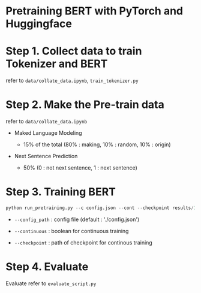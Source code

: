 # Pretraining BERT with PyTorch and Huggingface

# Step 1. Collect data to train Tokenizer and BERT

refer to `data/collate_data.ipynb`, `train_tokenizer.py`


# Step 2. Make the Pre-train data

refer to `data/collate_data.ipynb`

- Maked Language Modeling

    - 15% of the total (80% : making, 10% : random, 10% : origin)

- Next Sentence Prediction

    - 50% (0 : not next sentence, 1 : next sentence)

# Step 3. Training BERT


```python
python run_pretraining.py --c config.json --cont --checkpoint results/1000-step
```

- `--config_path` : config file (default : './config.json')

- `--continuous` : boolean for continuous training

- `--checkpoint` : path of checkpoint for continous training


# Step 4. Evaluate

Evaluate refer to `evaluate_script.py`

